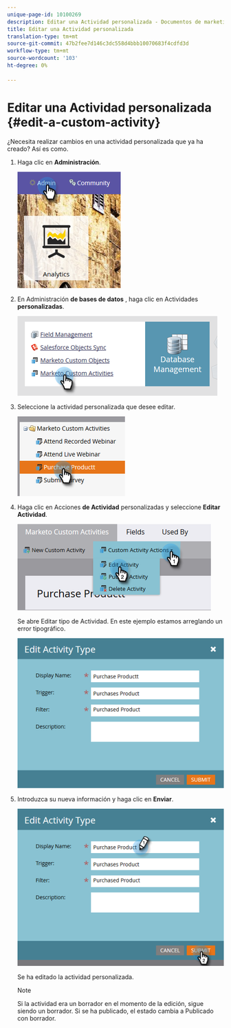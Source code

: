 ```yaml
---
unique-page-id: 10100269
description: Editar una Actividad personalizada - Documentos de marketing - Documentación del producto
title: Editar una Actividad personalizada
translation-type: tm+mt
source-git-commit: 47b2fee7d146c3dc558d4bbb10070683f4cdfd3d
workflow-type: tm+mt
source-wordcount: '103'
ht-degree: 0%

---
```



# Editar una Actividad personalizada {#edit-a-custom-activity}

¿Necesita realizar cambios en una actividad personalizada que ya ha creado? Así es como.

1. Haga clic en **Administración**.

   ![](assets/one-1.png)

1. En Administración **de bases de datos** , haga clic en Actividades **personalizadas**.

   ![](assets/two-1.png)

1. Seleccione la actividad personalizada que desee editar.

   ![](assets/three-1.png)

1. Haga clic en Acciones **de Actividad** personalizadas y seleccione **Editar Actividad**.

   ![](assets/four-1.png)

   Se abre Editar tipo de Actividad. En este ejemplo estamos arreglando un error tipográfico.

   ![](assets/five-1.png)

1. Introduzca su nueva información y haga clic en **Enviar**.

   ![](assets/six-1.png)

   Se ha editado la actividad personalizada.

   >[!NOTE]
   >
   >Si la actividad era un borrador en el momento de la edición, sigue siendo un borrador. Si se ha publicado, el estado cambia a Publicado con borrador.

